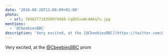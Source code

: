 ```yaml
---
date: '2016-08-28T11:08:09+01:00'
photo:
  - url: 769837718390079488-Cq8DSxaWcAAKq7u.jpg
mentions:
  - '@CbeebiesBBC'
description: 'Very excited, at the [@CbeebiesBBC](https://twitter.com/@CbeebiesBBC) prom '
---
```

Very excited, at the [@CbeebiesBBC](https://twitter.com/@CbeebiesBBC) prom 
